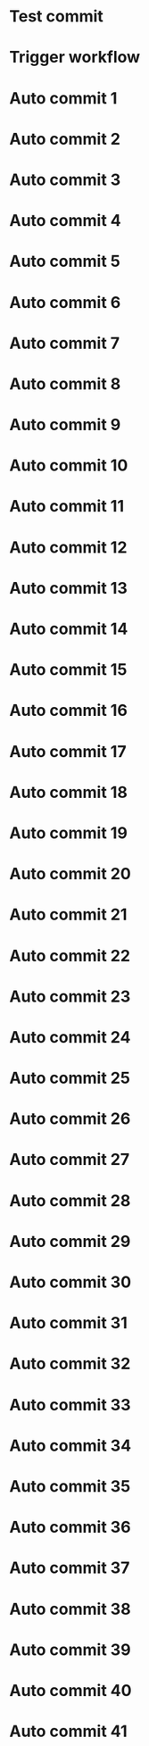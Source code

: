 # Test commit
# Trigger workflow
# Auto commit 1
# Auto commit 2
# Auto commit 3
# Auto commit 4
# Auto commit 5
# Auto commit 6
# Auto commit 7
# Auto commit 8
# Auto commit 9
# Auto commit 10
# Auto commit 11
# Auto commit 12
# Auto commit 13
# Auto commit 14
# Auto commit 15
# Auto commit 16
# Auto commit 17
# Auto commit 18
# Auto commit 19
# Auto commit 20
# Auto commit 21
# Auto commit 22
# Auto commit 23
# Auto commit 24
# Auto commit 25
# Auto commit 26
# Auto commit 27
# Auto commit 28
# Auto commit 29
# Auto commit 30
# Auto commit 31
# Auto commit 32
# Auto commit 33
# Auto commit 34
# Auto commit 35
# Auto commit 36
# Auto commit 37
# Auto commit 38
# Auto commit 39
# Auto commit 40
# Auto commit 41

